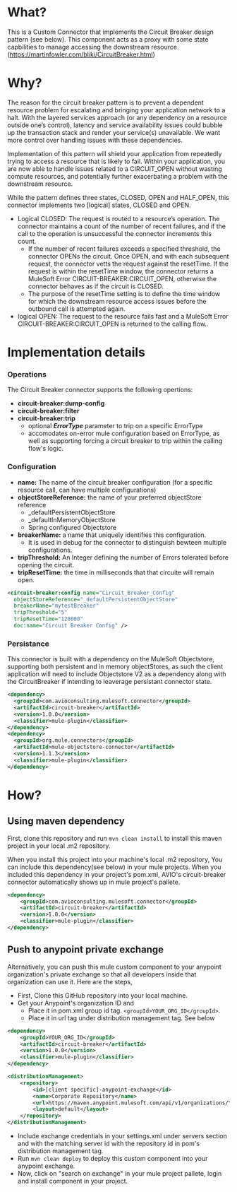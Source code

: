 # What?
This is a Custom Connector that implements the Circuit Breaker design pattern (see below). This component acts as a proxy with some state capbilities to manage accessing the downstream resource.
(https://martinfowler.com/bliki/CircuitBreaker.html)

# Why?
The reason for the circuit breaker pattern is to prevent a dependent resource problem for escalating and bringing your application network to a halt. With the layered services approach (or any dependency on a resource outside one’s control), latency and service availability issues could bubble up the transaction stack and render your service(s) unavailable. We want more control over handling issues with these dependencies.

Implementation of this pattern will shield your application from repeatedly trying to access a resource that is likely to fail. Within your application, you are now able to handle issues related to a CIRCUIT_OPEN without wasting compute resources, and potentially further exacerbating a problem with the downstream resource.

While the pattern defines three states, CLOSED, OPEN and HALF_OPEN, this connector implements two [logical] states, CLOSED and OPEN.
* Logical CLOSED: The request is routed to a resource’s operation. The connector maintains a count of the number of recent failures, and if the call to the operation is unsuccessful the connector  increments this count.
  - If the number of recent failures exceeds a specified threshold, the connector OPENs the circuit. Once OPEN, and with each subsequent request, the connector vetts the request against the resetTime. If the request is within the resetTime window, the connector returns a MuleSoft Error CIRCUIT-BREAKER:CIRCUIT_OPEN, otherwise the connector behaves as if the circuit is CLOSED.
   - The purpose of the resetTime setting is to define the time window for which the downstream resource access issues before the outbound call is attempted again.
* logical OPEN: The request to the resource fails fast and a MuleSoft Error CIRCUIT-BREAKER:CIRCUIT_OPEN is returned to the calling flow..


# Implementation details

### Operations
The Circuit Breaker connector supports the following opertions:
* __circuit-breaker:dump-config__
* __circuit-breaker:filter__
* __circuit-breaker:trip__
  - optional ***ErrorType*** parameter to trip on a specific ErrorType
  - accomodates on-error mule configuration based on ErrorType, as well as supporting forcing a circuit breaker to trip within the calling flow's logic.

### Configuration
* __name:__ The name of the circuit breaker configuration (for a specific resource call, can have multiple configurations)
* __objectStoreReference:__ the name of your preferred objectStore reference
  - _defaultPersistentObjectStore
  - _defaultInMemoryObjectStore
  - Spring configured Objectstore
* __breakerName:__ a name that uniquely identifies this configuration.
  - It is used in debug for the connector to distinguish bewteen multiple configurations.
* __tripThreshold:__ An Integer defining the number of Errors tolerated before opening the circuit.
* __tripResetTime:__ the time in milliseconds that that circuite will remain open.


```xml
<circuit-breaker:config name="Circuit_Breaker_Config"
  objectStoreReference="_defaultPersistentObjectStore"
  breakerName="mytestBreaker"
  tripThreshold="5"
  tripResetTime="120000"
  doc:name="Circuit Breaker Config" />
```

### Persistance
This connector is built with a dependency on the MuleSoft Objectstore, supporting both persistent and in memory objectStores, as such the client application will need to include Objectstore V2 as a dependency along with the CircuitBreaker if intending to leaverage persistant connector state.

```xml
<dependency>
  <groupId>com.avioconsulting.mulesoft.connector</groupId>
  <artifactId>circuit-breaker</artifactId>
  <version>1.0.0</version>
  <classifier>mule-plugin</classifier>
</dependency>
<dependency>
  <groupId>org.mule.connectors</groupId>
  <artifactId>mule-objectstore-connector</artifactId>
  <version>1.1.3</version>
  <classifier>mule-plugin</classifier>
</dependency>
```
# How?

## Using maven dependency
First, clone this repository and run ```mvn clean install``` to install this maven project in your local .m2 repository.


When you install this project into your machine's local .m2 repository, You can include this dependency(see below) in your mule projects. When you included this dependency in your project's pom.xml, AVIO's circuit-breaker connector automatically shows up in mule project's pallete.

```xml
<dependency>
    <groupId>com.avioconsulting.mulesoft.connector</groupId>
    <artifactId>circuit-breaker</artifactId>
    <version>1.0.0</version>
    <classifier>mule-plugin</classifier>
</dependency>
```

## Push to anypoint private exchange
Alternatively, you can push this mule custom component to your anypoint organization's private exchange so that all developers inside that organization can use it. Here are the steps,

* First, Clone this GitHub repository into your local machine.
* Get your Anypoint's organization ID and
	* Place it in pom.xml group id tag. ```<groupId>YOUR_ORG_ID</groupId>```.
	* Place it in url tag under distribution management tag. See below

```xml
<dependency>
    <groupId>YOUR_ORG_ID</groupId>
    <artifactId>circuit-breaker</artifactId>
    <version>1.0.0</version>
    <classifier>mule-plugin</classifier>
</dependency>
```

```xml
<distributionManagement>
	<repository>
		<id>[client specific]-anypoint-exchange</id>
		<name>Corporate Repository</name>
		<url>https://maven.anypoint.mulesoft.com/api/v1/organizations/YOUR_ORG_ID/maven</url>
		<layout>default</layout>
	</repository>
</distributionManagement>
```

* Include exchange credentials in your settings.xml under servers section and with the matching server id with the repository id in pom's distribution management tag.
* Run ```mvn clean deploy``` to deploy this custom component into your anypoint exchange.
* Now, click on "search on exchange" in your mule project pallete, login and install component in your project.
